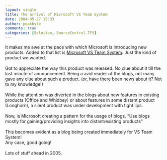 ```yaml
---
layout: single
title: The arrival of Microsoft VS Team System
date: 2004-05-27 15:33
author: peakbyte
comments: true
categories: [Solution, SourceControl.TFS]
---
```

It makes me awe at the pace with which Microsoft is introducing new products. Added to that list is <a href="http://msdn.microsoft.com/library/default.asp?url=/library/en-us/dnvsent/html/vsts-over.asp">Microsoft VS Team System</a>. Just the kind of product we wanted.
<br />
<br />Got to appreciate the way this product was released. No clue about it till the last minute of announcement. Being a avid reader of the blogs, not many gave any clue about such a product. (or, have there been news about it? Not to my knowledge!)
<br />
<br />While the attention was diverted in the blogs about new features in existing products (Office and Whidbey) or about features in some distant product (Longhorn), a silent product was under development with tight lips.
<br />
<br />Now, is Microsoft creating a pattern for the usage of blogs. “Use blogs mostly for gaining/providing insights into distant/existing products”
<br />
<br />This becomes evident as a blog being created immediately for VS Team System!
<br />Any case, good going!
<br />
<br />Lots of stuff ahead in 2005.
<br />
